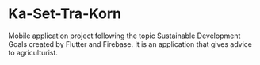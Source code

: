 # Ka-Set-Tra-Korn
Mobile application project following the topic Sustainable Development Goals created by Flutter and Firebase. It is an application that gives advice to agriculturist.
